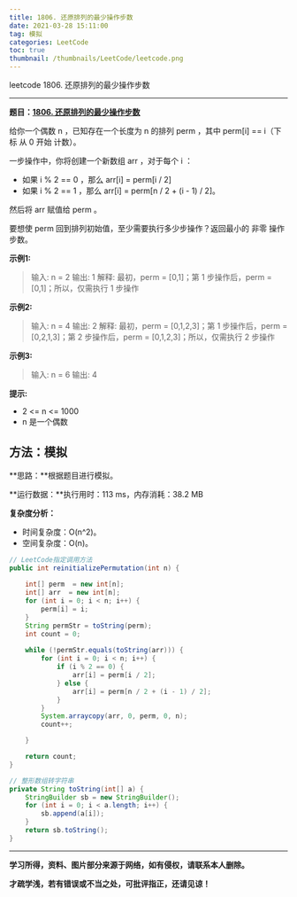```yaml
---
title: 1806. 还原排列的最少操作步数
date: 2021-03-28 15:11:00
tag: 模拟
categories: LeetCode
toc: true
thumbnail: /thumbnails/LeetCode/leetcode.png
---
```


leetcode 1806. 还原排列的最少操作步数

<!--more-->

---

**题目：[1806. 还原排列的最少操作步数](https://leetcode-cn.com/problems/minimum-number-of-operations-to-reinitialize-a-permutation/)**

给你一个偶数 n ，已知存在一个长度为 n 的排列 perm ，其中 perm[i] == i（下标 从 0 开始 计数）。

一步操作中，你将创建一个新数组 arr ，对于每个 i ：

* 如果 i % 2 == 0 ，那么 arr[i] = perm[i / 2]
* 如果 i % 2 == 1 ，那么 arr[i] = perm[n / 2 + (i - 1) / 2]。

然后将 arr 赋值给 perm 。

要想使 perm 回到排列初始值，至少需要执行多少步操作？返回最小的 非零 操作步数。

**示例1:**

> 输入: n = 2
> 输出: 1
> 解释: 最初，perm = [0,1]；第 1 步操作后，perm = [0,1]；所以，仅需执行 1 步操作

**示例2:**

> 输入: n = 4
> 输出: 2
> 解释: 最初，perm = [0,1,2,3]；第 1 步操作后，perm = [0,2,1,3]；第 2 步操作后，perm = [0,1,2,3]；所以，仅需执行 2 步操作

**示例3:**

> 输入: n = 6
> 输出: 4

**提示:**

* 2 <= n <= 1000
* n 是一个偶数

## 方法：模拟

**思路：**根据题目进行模拟。

**运行数据：**执行用时：113 ms，内存消耗：38.2 MB

**复杂度分析：**

* 时间复杂度：O(n^2)。
* 空间复杂度：O(n)。

```java
// LeetCode指定调用方法
public int reinitializePermutation(int n) {
    
    int[] perm  = new int[n];
    int[] arr  = new int[n];
    for (int i = 0; i < n; i++) {
        perm[i] = i;
    }
    String permStr = toString(perm);
    int count = 0;
    
    while (!permStr.equals(toString(arr))) {
        for (int i = 0; i < n; i++) {
            if (i % 2 == 0) {
                arr[i] = perm[i / 2];
            } else {
                arr[i] = perm[n / 2 + (i - 1) / 2];
            }
        }
        System.arraycopy(arr, 0, perm, 0, n);
        count++;

    }

    return count;
}

// 整形数组转字符串
private String toString(int[] a) {
    StringBuilder sb = new StringBuilder();
    for (int i = 0; i < a.length; i++) {
        sb.append(a[i]);
    }
    return sb.toString();
}
```

---

**学习所得，资料、图片部分来源于网络，如有侵权，请联系本人删除。**

**才疏学浅，若有错误或不当之处，可批评指正，还请见谅！**